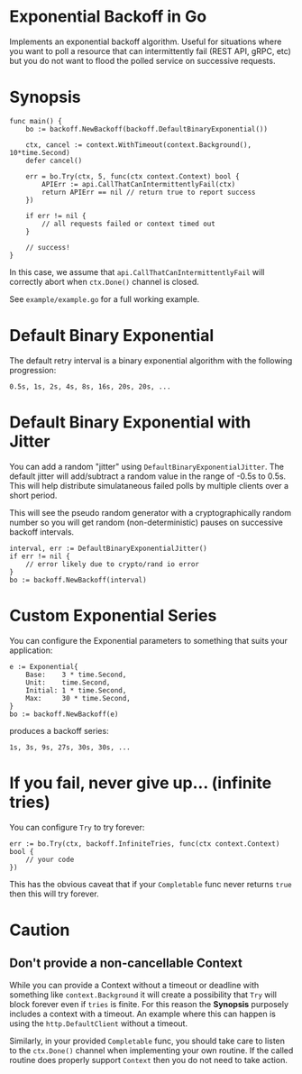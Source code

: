 
# Exponential Backoff in Go

Implements an exponential backoff algorithm. Useful for situations where you
want to poll a resource that can intermittently fail (REST API, gRPC, etc)
but you do not want to flood the polled service on successive requests.

# Synopsis

```
func main() {
	bo := backoff.NewBackoff(backoff.DefaultBinaryExponential())

	ctx, cancel := context.WithTimeout(context.Background(), 10*time.Second)
	defer cancel()

	err = bo.Try(ctx, 5, func(ctx context.Context) bool {
        APIErr := api.CallThatCanIntermittentlyFail(ctx)
        return APIErr == nil // return true to report success
	})

    if err != nil {
        // all requests failed or context timed out
    }

    // success!
}
```

In this case, we assume that `api.CallThatCanIntermittentlyFail` will
correctly abort when `ctx.Done()` channel is closed.

See `example/example.go` for a full working example.

# Default Binary Exponential

The default retry interval is a binary exponential algorithm with the
following progression:

```
0.5s, 1s, 2s, 4s, 8s, 16s, 20s, 20s, ...
```

# Default Binary Exponential with Jitter

You can add a random "jitter" using `DefaultBinaryExponentialJitter`. The
default jitter will add/subtract a random value in the range of -0.5s to
0.5s. This will help distribute simulataneous failed polls by multiple
clients over a short period.

This will see the pseudo random generator with a cryptographically random
number so you will get random (non-deterministic) pauses on successive
backoff intervals.

```
interval, err := DefaultBinaryExponentialJitter()
if err != nil {
    // error likely due to crypto/rand io error
}
bo := backoff.NewBackoff(interval)
```

# Custom Exponential Series

You can configure the Exponential parameters to something that suits your
application:

```
e := Exponential{
    Base:    3 * time.Second,
    Unit:    time.Second,
    Initial: 1 * time.Second,
    Max:     30 * time.Second,
}
bo := backoff.NewBackoff(e)
```

produces a backoff series:

```
1s, 3s, 9s, 27s, 30s, 30s, ...
```

# If you fail, never give up... (infinite tries)

You can configure `Try` to try forever:

```
err := bo.Try(ctx, backoff.InfiniteTries, func(ctx context.Context) bool {
    // your code
})
```

This has the obvious caveat that if your `Completable` func never returns
`true` then this will try forever.

# Caution

## Don't provide a non-cancellable Context

While you can provide a Context without a timeout or deadline with something
like `context.Background` it will create a possibility that `Try` will block
forever even if `tries` is finite. For this reason the **Synopsis** purposely
includes a context with a timeout. An example where this can happen is using
the `http.DefaultClient` without a timeout.

Similarly, in your provided `Completable` func, you should take care to
listen to the `ctx.Done()` channel when implementing your own routine. If the
called routine does properly support `Context` then you do not need to take
action.

